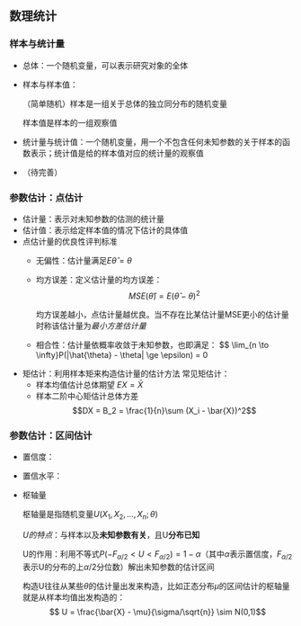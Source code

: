 ## 数理统计

### 样本与统计量
- 总体：一个随机变量，可以表示研究对象的全体
- 样本与样本值：
  
  （简单随机）样本是一组关于总体的独立同分布的随机变量

  样本值是样本的一组观察值
- 统计量与统计值：一个随机变量，用一个不包含任何未知参数的关于样本的函数表示；统计值是给的样本值对应的统计量的观察值
- （待完善）

### 参数估计：点估计
- 估计量：表示对未知参数的估测的统计量
- 估计值：表示给定样本值的情况下估计的具体值
- 点估计量的优良性评判标准
  - 无偏性：估计量满足$E\hat{\theta} = \theta$
  - 均方误差：定义估计量的均方误差：
    $$ MSE(\hat{\theta}) = E(\hat{\theta} - \theta)^2$$

    均方误差越小，点估计量越优良。当不存在比某估计量MSE更小的估计量时称该估计量为*最小方差估计量*
  - 相合性：估计量依概率收敛于未知参数，也即满足：
    $$ \lim_{n \to \infty}P(|\hat{\theta} - \theta| \ge \epsilon) = 0
- 矩估计：利用样本矩来构造估计量的估计方法
  常见矩估计：
  - 样本均值估计总体期望 $EX = \bar{X}$
  - 样本二阶中心矩估计总体方差
    $$DX = B_2 = \frac{1}{n}\sum (X_i - \bar{X})^2$$


### 参数估计：区间估计
- 置信度：
- 置信水平：
- 枢轴量

  枢轴量是指随机变量$U(X_1, X_2, ..., X_n; \theta)$

  *U的特点*：与样本以及**未知参数有关**，且U**分布已知**
  
  U的作用：利用不等式$P(-F_{\alpha/2} < U < F_{\alpha/2}) = 1 - \alpha$（其中$\alpha$表示置信度，$F_{\alpha/2}$表示U的分布的上$\alpha/2$分位数）解出未知参数的估计区间

  构造U往往从某些$\theta$的估计量出发来构造，比如正态分布$\mu$的区间估计的枢轴量就是从样本均值出发构造的：
  $$ U = \frac{\bar{X} - \mu}{\sigma/\sqrt{n}} \sim N(0,1)$$